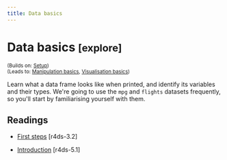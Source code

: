 ```yaml
---
title: Data basics
---
```


<!-- Generated automatically from data-basics.yml. Do not edit by hand -->

# Data basics <small class='explore'>[explore]</small>
<small>(Builds on: [Setup](setup.md))</small>  
<small>(Leads to: [Manipulation basics](manip-basics.md), [Visualisation basics](vis-basics.md))</small>

Learn what a data frame looks like when printed, and identify its variables
and their types. We're going to use the `mpg` and `flights` datasets
frequently, so you'll start by familiarising yourself with them.

## Readings

  * [First steps](http://r4ds.had.co.nz/data-visualisation.html#first-steps) [r4ds-3.2]

  * [Introduction](http://r4ds.had.co.nz/transform.html#introduction-2) [r4ds-5.1]


